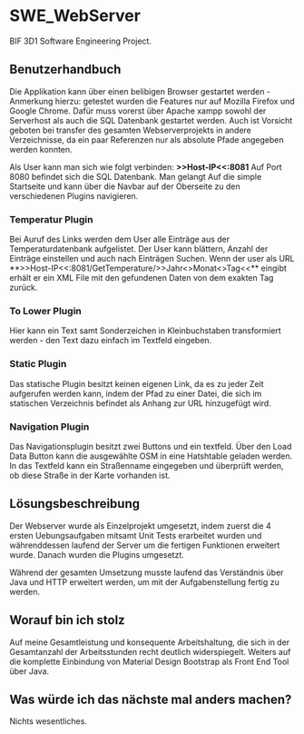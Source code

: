 # SWE_WebServer
BIF 3D1 Software Engineering Project.

<h2>Benutzerhandbuch</h2>

Die Applikation kann über einen belibigen Browser gestartet werden - Anmerkung hierzu: getestet wurden die Features nur auf Mozilla Firefox und Google Chrome.
Dafür muss vorerst über Apache xampp sowohl der Serverhost als auch die SQL Datenbank gestartet werden. Auch ist Vorsicht geboten bei transfer des gesamten Webserverprojekts in andere Verzeichnisse, da ein paar Referenzen nur als absolute Pfade angegeben werden konnten.

Als User kann man sich wie folgt verbinden: **>>Host-IP<<:8081**
Auf Port 8080 befindet sich die SQL Datenbank.
Man gelangt Auf die simple Startseite und kann über die Navbar auf der Oberseite zu den verschiedenen Plugins navigieren.

<h3>Temperatur Plugin</h3>
Bei Auruf des Links werden dem User alle Einträge aus der Temperaturdatenbank aufgelistet. Der User kann blättern, Anzahl der Einträge einstellen und auch nach Einträgen Suchen.
Wenn der user als URL **>>Host-IP<<:8081/GetTemperature/>>Jahr<</>>Monat<</>>Tag<<** eingibt erhält er ein XML File mit den gefundenen Daten von dem exakten Tag zurück.

<h3>To Lower Plugin</h3>
Hier kann ein Text samt Sonderzeichen in Kleinbuchstaben transformiert werden - den Text dazu einfach im Textfeld eingeben.

<h3>Static Plugin</h3>
Das statische Plugin besitzt keinen eigenen Link, da es zu jeder Zeit aufgerufen werden kann, indem der Pfad zu einer Datei, die sich im statischen Verzeichnis befindet als Anhang zur URL hinzugefügt wird.

<h3>Navigation Plugin</h3>
Das Navigationsplugin besitzt zwei Buttons und ein  textfeld. Über den Load Data Button kann die ausgewählte OSM in eine Hatshtable geladen werden. In das Textfeld kann ein Straßenname eingegeben und überprüft werden, ob diese Straße in der Karte vorhanden ist.


<h2>Lösungsbeschreibung</h2>

Der Webserver wurde als Einzelprojekt umgesetzt, indem zuerst die 4 ersten Uebungsaufgaben mitsamt Unit Tests erarbeitet wurden und währenddessen laufend der Server um die fertigen Funktionen erweitert wurde.
Danach wurden die Plugins umgesetzt.

Während der gesamten Umsetzung musste laufend das Verständnis über Java und HTTP erweitert werden, um mit der Aufgabenstellung fertig zu werden. 


<h2>Worauf bin ich stolz</h2>

Auf meine Gesamtleistung und konsequente Arbeitshaltung, die sich in der Gesamtanzahl der Arbeitsstunden recht deutlich widerspiegelt.
Weiters auf die komplette Einbindung von Material Design Bootstrap als Front End Tool über Java.


<h2>Was würde ich das nächste mal anders machen?</h2>
Nichts wesentliches.